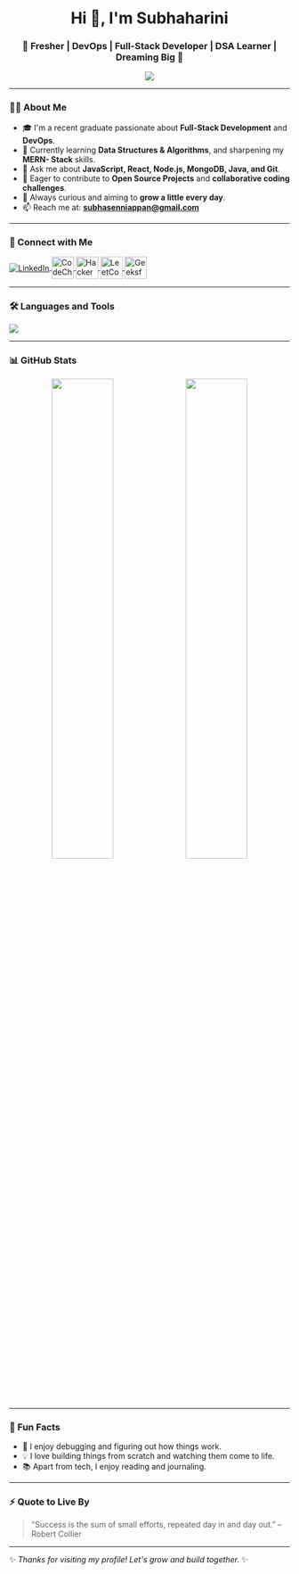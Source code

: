 <h1 align="center">Hi 👋, I'm Subhaharini</h1>
<h3 align="center">🌱 Fresher | DevOps | Full-Stack Developer | DSA Learner | Dreaming Big 💼</h3>

<p align="center">
  <img src="https://readme-typing-svg.herokuapp.com/?lines=Passionate+Developer;Full-Stack+Learner;Problem+Solver;DevOps+Explorer&center=true&width=500&height=30">
</p>

---

### 👩‍💻 About Me
- 🎓 I'm a recent graduate passionate about **Full-Stack Development** and **DevOps**.
- 🌱 Currently learning **Data Structures & Algorithms**, and sharpening my **MERN- Stack** skills.
- 💬 Ask me about **JavaScript, React, Node.js, MongoDB, Java, and Git**.
- 🚀 Eager to contribute to **Open Source Projects** and **collaborative coding challenges**.
- 🎯 Always curious and aiming to **grow a little every day**.
- 📫 Reach me at: **subhasenniappan@gmail.com**

---

### 🔗 Connect with Me

<p align="left">
  <a href="https://www.linkedin.com/in/subha-harini" target="_blank">
    <img align="center" src="https://skillicons.dev/icons?i=linkedin" alt="LinkedIn" />
  </a>
  <a href="https://www.codechef.com/users/subhaharini07" target="_blank">
    <img align="center" src="https://cdn.jsdelivr.net/npm/simple-icons@3.1.0/icons/codechef.svg" alt="CodeChef" width="40" height="40" />
  </a>
  <a href="https://www.hackerrank.com/subhaharini107" target="_blank">
    <img align="center" src="https://simpleicons.org/icons/hackerrank.svg" alt="HackerRank" width="40" height="40" />
  </a>
  <a href="https://leetcode.com/subhaharinis" target="_blank">
    <img align="center" src="https://simpleicons.org/icons/leetcode.svg" alt="LeetCode" width="40" height="40" />
  </a>
  <a href="https://auth.geeksforgeeks.org/user/subhasenvbrq/profile" target="_blank">
    <img align="center" src="https://simpleicons.org/icons/geeksforgeeks.svg" alt="GeeksforGeeks" width="40" height="40" />
  </a>
</p>

---

### 🛠️ Languages and Tools

<p align="left">
  <img src="https://skillicons.dev/icons?i=html,css,js,java,react,nodejs,express,mongodb,git,github,docker,linux" />
</p>

---

### 📊 GitHub Stats

<p align="center">
  <img src="https://github-readme-stats.vercel.app/api?username=subhaharini04&show_icons=true&theme=tokyonight" width="47%"/>
  <img src="https://github-readme-stats.vercel.app/api/top-langs/?username=subhaharini04&layout=compact&theme=tokyonight" width="47%"/>
</p>

---

### 🎯 Fun Facts
- 🧠 I enjoy debugging and figuring out how things work.
- 💡 I love building things from scratch and watching them come to life.
- 📚 Apart from tech, I enjoy reading and journaling.

---

### ⚡ Quote to Live By

> “Success is the sum of small efforts, repeated day in and day out.” – Robert Collier

---

✨ _Thanks for visiting my profile! Let's grow and build together._ ✨

